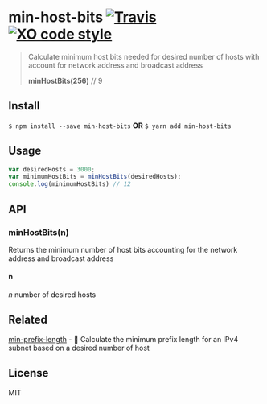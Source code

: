 # min-host-bits [![Travis](https://img.shields.io/travis/brh55/min-host-bits.svg?style=flat-square)](https://travis-ci.org/brh55/min-host-bits) [![XO code style](https://img.shields.io/badge/code_style-XO-5ed9c7.svg?style=flat-square)](https://github.com/sindresorhus/xo)

> Calculate minimum host bits needed for desired number of hosts with account for network address and broadcast address
>
> **minHostBits(256)** // 9

## Install

`$ npm install --save min-host-bits` **OR** `$ yarn add min-host-bits`

## Usage
```javascript
var desiredHosts = 3000;
var minimumHostBits = minHostBits(desiredHosts);
console.log(minimumHostBits) // 12
```

## API
### minHostBits(n)
Returns the minimum number of host bits accounting for the network address and broadcast address

#### n
*n* number of desired hosts

## Related
[min-prefix-length](https://github.com/brh55/min-prefix-length) - :1234: Calculate the minimum prefix length for an IPv4 subnet based on a desired number of host
## License
MIT
